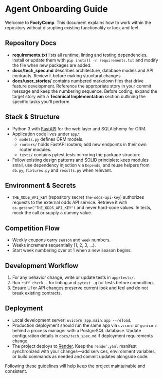# Agent Onboarding Guide

Welcome to **FootyComp**. This document explains how to work within the repository without disrupting existing functionality or look and feel.

## Repository Docs
- **requirements.txt** lists all runtime, linting and testing dependencies. Install or update them with `pip install -r requirements.txt` and modify the file when new packages are added.
- **docs/tech_spec.md** describes architecture, database models and API contracts. Review it before making structural changes.
- **docs/user_stories/** contains numbered markdown files that drive feature development. Reference the appropriate story in your commit message and keep the numbering sequence. Before coding, expand the target story with a **Technical Implementation** section outlining the specific tasks you'll perform.

## Stack & Structure
- Python 3 with [FastAPI](https://fastapi.tiangolo.com/) for the web layer and SQLAlchemy for ORM.
- Application code lives under `app/`:
  - `models.py` defines ORM models.
  - `routers/` holds FastAPI routers; add new endpoints in their own router modules.
  - `tests/` contains pytest tests mirroring the package structure.
- Follow existing design patterns and SOLID principles: keep modules small, use dependency injection via `Depends`, and reuse helpers from `db.py`, `fixtures.py` and `results.py` when relevant.

## Environment & Secrets
- `THE_ODDS_API_KEY` (repository secret `The-odds-api-key`) authorizes requests to the external odds API service. Retrieve it with `os.getenv("THE_ODDS_API_KEY")` and never hard-code values. In tests, mock the call or supply a dummy value.

## Competition Flow
- Weekly coupons carry `season` and `week` numbers.
- Weeks increment sequentially (1, 2, 3, ...).
- Start week numbering over at 1 when a new season begins.

## Development Workflow
1. For any behavior change, write or update tests in `app/tests/`.
2. Run `ruff check .` for linting and `pytest -q` for tests before committing.
3. Ensure UI or API changes preserve current look and feel and do not break existing contracts.

## Deployment
- Local development server: `uvicorn app.main:app --reload`.
- Production deployment should run the same app via `uvicorn` or `gunicorn` behind a process manager with a PostgreSQL database. Update configuration details in `docs/tech_spec.md` if deployment requirements change.
- The project deploys to [Render](https://render.com). Keep the `render.yaml` manifest synchronized with your changes—add services, environment variables, or build commands as needed and commit updates alongside code.

Following these guidelines will help keep the project maintainable and consistent.
